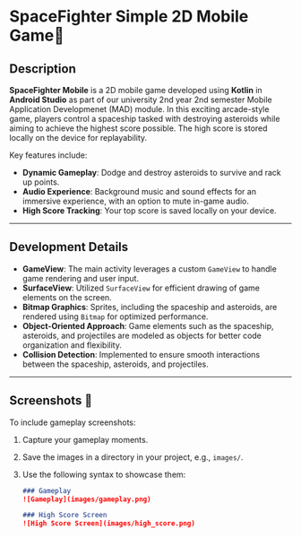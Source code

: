 # SpaceFighter Simple 2D Mobile Game🚀

## Description

**SpaceFighter Mobile** is a 2D mobile game developed using **Kotlin** in **Android Studio** as part of our university 2nd year 2nd semester Mobile Application Developmenet (MAD) module. In this exciting arcade-style game, players control a spaceship tasked with destroying asteroids while aiming to achieve the highest score possible. The high score is stored locally on the device for replayability.

Key features include:

- **Dynamic Gameplay**: Dodge and destroy asteroids to survive and rack up points.
- **Audio Experience**: Background music and sound effects for an immersive experience, with an option to mute in-game audio.
- **High Score Tracking**: Your top score is saved locally on your device.

---

## Development Details

- **GameView**: The main activity leverages a custom `GameView` to handle game rendering and user input.
- **SurfaceView**: Utilized `SurfaceView` for efficient drawing of game elements on the screen.
- **Bitmap Graphics**: Sprites, including the spaceship and asteroids, are rendered using `Bitmap` for optimized performance.
- **Object-Oriented Approach**: Game elements such as the spaceship, asteroids, and projectiles are modeled as objects for better code organization and flexibility.
- **Collision Detection**: Implemented to ensure smooth interactions between the spaceship, asteroids, and projectiles.

---

## Screenshots 📸

To include gameplay screenshots:

1. Capture your gameplay moments.
2. Save the images in a directory in your project, e.g., `images/`.
3. Use the following syntax to showcase them:

   ```markdown
   ### Gameplay
   ![Gameplay](images/gameplay.png)

   ### High Score Screen
   ![High Score Screen](images/high_score.png)
